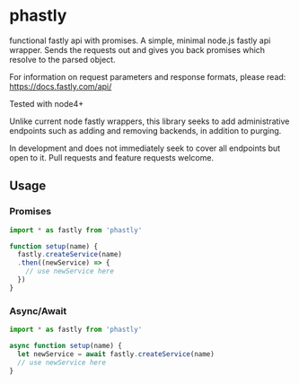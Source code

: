 # phastly
functional fastly api with promises. A simple, minimal node.js fastly api wrapper. Sends the requests out and gives you back promises which resolve to the parsed object.

For information on request parameters and response formats, please read: <https://docs.fastly.com/api/>

Tested with node4+

Unlike current node fastly wrappers, this library seeks to add administrative endpoints such as adding and removing backends, in addition to purging.

In development and does not immediately seek to cover all endpoints but open to it. Pull requests and feature requests welcome.

## Usage

### Promises

```js
import * as fastly from 'phastly'

function setup(name) {
  fastly.createService(name)
  .then((newService) => {
    // use newService here
  })
}
```

### Async/Await
```js
import * as fastly from 'phastly'

async function setup(name) {
  let newService = await fastly.createService(name)
  // use newService here
}
```
